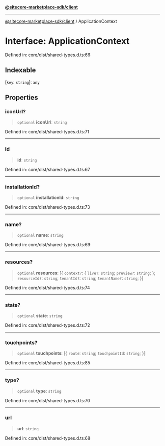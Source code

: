 [**@sitecore-marketplace-sdk/client**](../README.md)

***

[@sitecore-marketplace-sdk/client](../README.md) / ApplicationContext

# Interface: ApplicationContext

Defined in: core/dist/shared-types.d.ts:66

## Indexable

\[`key`: `string`\]: `any`

## Properties

### iconUrl?

> `optional` **iconUrl**: `string`

Defined in: core/dist/shared-types.d.ts:71

***

### id

> **id**: `string`

Defined in: core/dist/shared-types.d.ts:67

***

### installationId?

> `optional` **installationId**: `string`

Defined in: core/dist/shared-types.d.ts:73

***

### name?

> `optional` **name**: `string`

Defined in: core/dist/shared-types.d.ts:69

***

### resources?

> `optional` **resources**: \[\{ `context?`: \{ `live?`: `string`; `preview?`: `string`; \}; `resourceId?`: `string`; `tenantId?`: `string`; `tenantName?`: `string`; \}\]

Defined in: core/dist/shared-types.d.ts:74

***

### state?

> `optional` **state**: `string`

Defined in: core/dist/shared-types.d.ts:72

***

### touchpoints?

> `optional` **touchpoints**: \[\{ `route`: `string`; `touchpointId`: `string`; \}\]

Defined in: core/dist/shared-types.d.ts:85

***

### type?

> `optional` **type**: `string`

Defined in: core/dist/shared-types.d.ts:70

***

### url

> **url**: `string`

Defined in: core/dist/shared-types.d.ts:68
